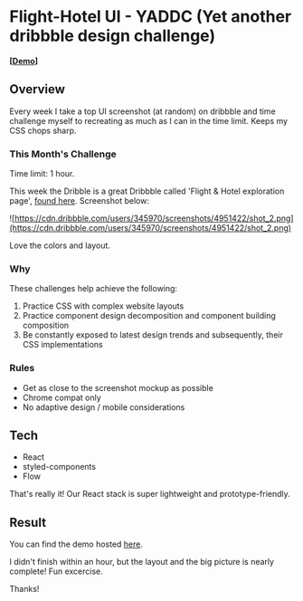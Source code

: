 # Flight-Hotel UI - YADDC (Yet another dribbble design challenge)

**[[Demo](https://flight-ui-challenge.surge.sh)]**

## Overview

Every week I take a top UI screenshot (at random) on dribbble and time challenge myself to recreating as much as I can in the time limit. Keeps my CSS chops sharp. 

### This Month's Challenge

Time limit: 1 hour.

This week the Dribble is a great Dribbble called 'Flight & Hotel exploration page', [found here](https://dribbble.com/shots/4951422-Flight-Hotel-App-Exploration). Screenshot below:


![https://cdn.dribbble.com/users/345970/screenshots/4951422/shot_2.png](https://cdn.dribbble.com/users/345970/screenshots/4951422/shot_2.png)

Love the colors and layout.

### Why

These challenges help achieve the following:

1. Practice CSS with complex website layouts
2. Practice component design decomposition and component building composition
2. Be constantly exposed to latest design trends and subsequently, their CSS implementations

### Rules

- Get as close to the screenshot mockup as possible
- Chrome compat only
- No adaptive design / mobile considerations

## Tech

* React
* styled-components
* Flow

That's really it! Our React stack is super lightweight and prototype-friendly.



## Result

You can find the demo hosted [here](https://flight-ui-challenge.surge.sh). 

I didn't finish within an hour, but the layout and the big picture is nearly complete! Fun excercise.

Thanks!
